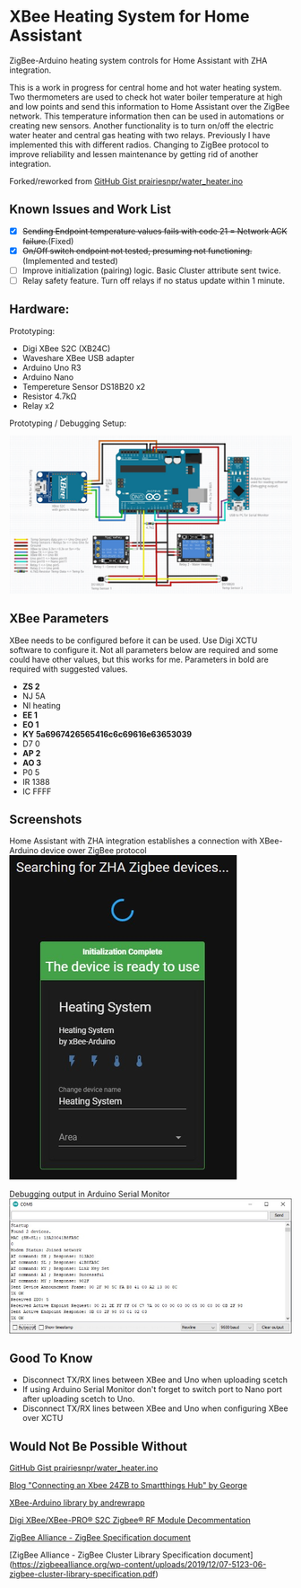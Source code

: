 # XBee Heating System for Home Assistant
 ZigBee-Arduino heating system controls for Home Assistant with ZHA integration.
 
 This is a work in progress for central home and hot water heating system. Two thermometers are used to check hot water boiler temperature at high and low points and send this information to Home Assistant over the ZigBee network. This temperature information then can be used in automations or creating new sensors. Another functionality is to turn on/off the electric water heater and central gas heating with two relays. Previously I have implemented this with different radios. Changing to ZigBee protocol to improve reliability and lessen maintenance by getting rid of another integration.
 
 Forked/reworked from [GitHub Gist prairiesnpr/water_heater.ino](https://gist.github.com/prairiesnpr/7a40b78e765044252a4799d328327f0a)
 
 ## Known Issues and Work List
 - [x] ~~Sending Endpoint temperature values fails with code 21 = Network ACK failure.~~(Fixed)
 - [x] ~~On/Off switch endpoint not tested, presuming not functioning.~~ (Implemented and tested)
 - [ ] Improve initialization (pairing) logic. Basic Cluster attribute sent twice.
 - [ ] Relay safety feature. Turn off relays if no status update within 1 minute.
 
 ## Hardware:
  Prototyping:
 * Digi XBee S2C (XB24C)
 * Waveshare XBee USB adapter
 * Arduino Uno R3
 * Arduino Nano
 * Tempereture Sensor DS18B20 x2
 * Resistor 4.7kΩ
 * Relay x2

 Prototyping / Debugging Setup:
 
![Protopyping setup](https://github.com/MindGas/Heating_System/blob/main/images/XBee_Heating_System_Prototyping.jpg?raw=true)
 
 ## XBee Parameters
 XBee needs to be configured before it can be used. Use Digi XCTU software to configure it. Not all parameters below are required and some could have other values, but this works for me. Parameters in bold are required with suggested values.
 * **ZS 2**
 * NJ 5A
 * NI heating
 * **EE 1**
 * **EO 1**
 * **KY 5a6967426565416c6c69616e63653039**
 * D7 0
 * **AP 2**
 * **AO 3**
 * P0 5
 * IR 1388
 * IC FFFF
 
 ## Screenshots
 Home Assistant with ZHA integration establishes a connection with XBee-Arduino device ower ZigBee protocol
![Home Assistant - ZHA](https://github.com/MindGas/Heating_System/blob/main/images/ZHA-ZigBee_device_added.jpg?raw=true)

Debugging output in Arduino Serial Monitor
![Serial Monitor](https://github.com/MindGas/Heating_System/blob/main/images/SerialMonitor-DebuggingInfo.jpg?raw=true)
 
 ## Good To Know
 * Disconnect TX/RX lines between XBee and Uno when uploading scetch
 * If using Arduino Serial Monitor don't forget to switch port to Nano port after uploading scetch to Uno.
 * Disconnect TX/RX lines between XBee and Uno when configuring XBee over XCTU
 
 ## Would Not Be Possible Without
 [GitHub Gist prairiesnpr/water_heater.ino](https://gist.github.com/prairiesnpr/7a40b78e765044252a4799d328327f0a)
 
 [Blog "Connecting an Xbee 24ZB to Smartthings Hub" by George](https://nzfalco.jimdofree.com/electronic-projects/xbee-to-smartthings/)
 
 [XBee-Arduino library by andrewrapp](https://github.com/andrewrapp/xbee-arduino)
  
 [Digi XBee/XBee-PRO® S2C Zigbee® RF Module Decommentation](https://www.digi.com/resources/documentation/Digidocs/90002002/Default.htm)
 
 [ZigBee Alliance - ZigBee Specification document](https://zigbeealliance.org/wp-content/uploads/2019/12/docs-05-3474-21-0csg-zigbee-specification.pdf)

 [ZigBee Alliance - ZigBee Cluster Library Specification document] (https://zigbeealliance.org/wp-content/uploads/2019/12/07-5123-06-zigbee-cluster-library-specification.pdf)